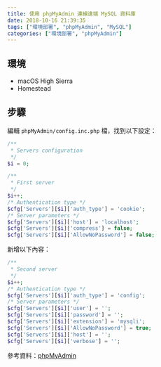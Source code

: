 ```yaml
---
title: 使用 phpMyAdmin 連線遠端 MySQL 資料庫
date: 2018-10-16 21:39:35
tags: ["環境部署", "phpMyAdmin", "MySQL"]
categories: ["環境部署", "phpMyAdmin"]
---
```


## 環境
- macOS High Sierra
- Homestead

## 步驟
編輯 `phpMyAdmin/config.inc.php` 檔，找到以下設定：
```PHP
/**
 * Servers configuration
 */
$i = 0;

/**
 * First server
 */
$i++;
/* Authentication type */
$cfg['Servers'][$i]['auth_type'] = 'cookie';
/* Server parameters */
$cfg['Servers'][$i]['host'] = 'localhost';
$cfg['Servers'][$i]['compress'] = false;
$cfg['Servers'][$i]['AllowNoPassword'] = false;
```
新增以下內容：
```PHP
/**
 * Second server
 */
$i++;
/* Authentication type */
$cfg['Servers'][$i]['auth_type'] = 'config';
/* Server parameters */
$cfg['Servers'][$i]['user'] = '';
$cfg['Servers'][$i]['password'] = '';
$cfg['Servers'][$i]['extension'] = 'mysqli';
$cfg['Servers'][$i]['AllowNoPassword'] = true;
$cfg['Servers'][$i]['host'] = '';
$cfg['Servers'][$i]['verbose'] = '';
```

參考資料：[phpMyAdmin](https://docs.phpmyadmin.net/zh_CN/latest/config.html)